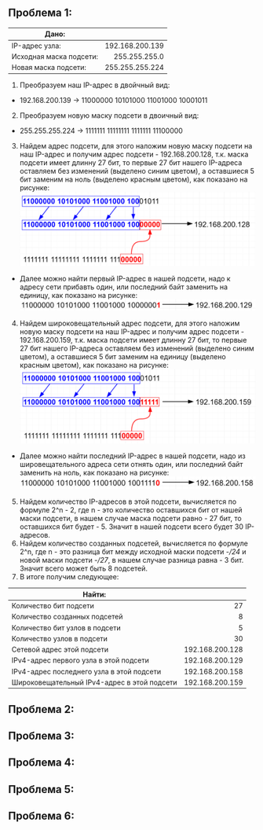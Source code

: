 ## Проблема 1:
| Дано: |  |
|---|---:|
| IP-адрес узла: | 192.168.200.139 |
| Исходная маска подсети: | 255.255.255.0 |
| Новая маска подсети: | 255.255.255.224 |

1. Преобразуем наш IP-адрес в двойчный вид:
  * 192.168.200.139 -> 11000000 10101000 11001000 10001011
2. Преобразуем новую маску подсети в двоичный вид:
  * 255.255.255.224 -> 1111111 11111111 1111111 11100000
3. Найдем адрес подсети, для этого наложим новую маску подсети на наш IP-адрес и получим адрес подсети - 192.168.200.128, т.к. маска подсети имеет длинну 27 бит, то первые 27 бит нашего IP-адреса оставляем без изменений (выделено синим цветом), а оставшиеся 5 бит заменим на ноль (выделено красным цветом), как показано на рисунке:
![](https://github.com/devops-user/otus/blob/main/homeworks/homework_07/images/subnet.png)
  * Далее можно найти первый IP-адрес в нашей подсети, надо к адресу сети прибавть один, или последний байт заменить на единицу, как показано на рисунке:
![](https://github.com/devops-user/otus/blob/main/homeworks/homework_07/images/first_ip.png) 
4. Найдем широковещательный адрес подсети, для этого наложим новую маску подсети на наш IP-адрес и получим адрес подсети - 192.168.200.159, т.к. маска подсети имеет длинну 27 бит, то первые 27 бит нашего IP-адреса оставляем без изменений (выделено синим цветом), а оставшиеся 5 бит заменим на единицу (выделено красным цветом), как показано на рисунке:
![](https://github.com/devops-user/otus/blob/main/homeworks/homework_07/images/broadcast.png)
  * Далее можно найти последний IP-адрес в нашей подсети, надо из шировещательного адреса сети отнять один, или последний байт заменить на ноль, как показано на рисунке:
![](https://github.com/devops-user/otus/blob/main/homeworks/homework_07/images/last_ip.png)
5. Найдем количество IP-адресов в этой подсети, вычисляется по формуле 2^n - 2, где n - это количество оставшихся бит от нашей маски подсети, в нашем случае маска подсети равно - 27 бит, то оставшихся бит будет - 5. Значит в нашей подсети всего будет 30 IP-адресов.
6. Найдем количество созданных подсетей, вычисляется по формуле 2^n, где n - это разница бит между исходной маски подсети -*/24* и новой маски подсети -*/27*, в нашем случае разница равна - 3 бит. Значит всего может быть 8 подсетей.
7. В итоге получим следующее:

| Найти: |  |
|---|---:|
| Количество бит подсети | 27 |
| Количество созданных подсетей | 8 |
| Количество бит узлов в подсети | 5 |
| Количество узлов в подсети | 30 |
| Сетевой адрес этой подсети | 192.168.200.128 |
| IPv4-адрес первого узла в этой подсети | 192.168.200.129 |
| IPv4-адрес последнего узла в этой подсети | 192.168.200.158 |
| Широковещательный IPv4-адрес в этой подсети | 192.168.200.159 |

## Проблема 2:

## Проблема 3:

## Проблема 4:

## Проблема 5:

## Проблема 6:

